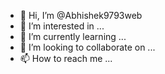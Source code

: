 - 👋 Hi, I’m @Abhishek9793web
- 👀 I’m interested in ...
- 🌱 I’m currently learning ...
- 💞️ I’m looking to collaborate on ...
- 📫 How to reach me ...

<!---
Abhishek9793web/Abhishek9793web is a ✨ special ✨ repository because its `README.md` (this file) appears on your GitHub profile.
You can click the Preview link to take a look at your changes.
--->
